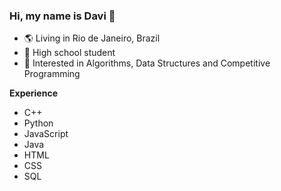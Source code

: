 ### Hi, my name is Davi 👋
 - 🌎 Living in Rio de Janeiro, Brazil
 - 🏫 High school student
 - 🧠 Interested in Algorithms, Data Structures and Competitive Programming 

**Experience**
 - C++
 - Python
 - JavaScript
 - Java
 - HTML
 - CSS
 - SQL

<!--
**davigole/davigole** is a ✨ _special_ ✨ repository because its `README.md` (this file) appears on your GitHub profile.

Here are some ideas to get you started:

- 🔭 I’m currently working on ...
- 🌱 I’m currently learning ...
- 👯 I’m looking to collaborate on ...
- 🤔 I’m looking for help with ...
- 💬 Ask me about ...
- 📫 How to reach me: ...
- ⚡ Fun fact: ...
-->
